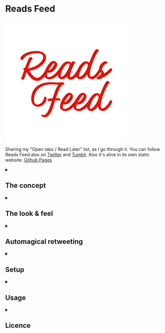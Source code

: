# Reads Feed

![Logo](logo.png)

Sharing my "Open tabs / Read Later" list, as I go through it. You can follow
Reads Feed also on [Twitter](https://twitter.com/reads_feed) and
[Tumblr](https://readsfeed.tumblr.com). Also it's alive in its own static website:
[Github Pages](https://scriptype.github.io/feed)

<details>
 <summary><h2>The concept</h2></summary>
 
Concept of this project is:

 - You add some links to a json file, by using a CLI helper
 - Push the changes
 - And the links you just added will be automatically published to your Twitter
   and Tumblr accounts. Plus, a static site will be deployed to Github Pages.
</details>

<details>
 <summary><h2>The look & feel</h2></summary>
If watching a video doesn't work for you, there's a detailed explanation of this flow
later in the development section.

Adding a link looks like this:

https://user-images.githubusercontent.com/5516876/207561991-00259d33-9ee2-424a-9e3c-26262a3dcb4d.mov

And let's see the results.

### Twitter

Please note that hashtags are omitted on Twitter to avoid trashy looks.

<img width="480" alt="link-on-twitter" src="https://user-images.githubusercontent.com/5516876/207563015-05d71726-9e03-49f2-b80a-712f08a23196.png">

### Tumblr

<img width="480" alt="link-on-tumblr" src="https://user-images.githubusercontent.com/5516876/207563065-1955f50b-c9de-4ce5-b61e-e76254309dfc.png">

### Static site

<img width="480" alt="link-on-site" src="https://user-images.githubusercontent.com/5516876/207563098-285ab0d3-a19b-4555-835f-06781b0b6f77.png">
</details>

<details>
 <summary><h2>Automagical retweeting</h2></summary>

If you add a link to a tweet, you will be asked for an optional retweet quote.

https://user-images.githubusercontent.com/5516876/207567328-d1f103a6-a38d-45a4-91e8-cd42fd19945a.mov

### Twitter

It will result in a retweet. And if you entered a quote, you will see it there (quote omitted here):

<img width="612" alt="retweetable link on twitter" src="https://github.com/scriptype/feed/assets/5516876/63f376c5-8ef9-4f6c-bee8-4ec553e29399">

### Tumblr and the static site

For obvious reasons, the retweeting won't work outside of Twitter. Instead, `feed` will
use the title you provided and share the link on Tumblr and the static site as usual.

<img width="732" alt="tweet link on tumblr" src="https://github.com/scriptype/feed/assets/5516876/f25b2456-0723-40b5-ae41-095c5ddde706">

<img width="670" alt="tweet link on static site" src="https://github.com/scriptype/feed/assets/5516876/f0287ef0-27b8-4f05-bdcf-ae9a87ee557d">

Previously, feed was able to fetch the link in a tweet and share _that_ link on Tumblr and static site.
But, with the current free plan, it's not possible any more. Also, the title can't be extracted from a tweet any more.
</details>

<details>
 <summary><h2>Setup</h2></summary>

### Node and npm versions

```sh
$ npm -v
6.1.0

$ node -v
v10.6.0
```

### Setting it up for the first time
```sh
# Clone
git clone git@github.com:scriptype/feed.git
cd feed

# Clean .git
rm -rf .git
git init

# Reset the artifacts
rm links.json
rm -rf public/data
mkdir public/data
echo "[]" > public/data/all.json
echo "[]" > links.json

# Install dependencies
npm i
```

### More setting up before adding links

Configure github pages to serve `docs` directory.

And, of course, you will need to register OAUTH applications on
[Twitter](https://developer.twitter.com/en/docs/basics/getting-started#get-started-app)
and [Tumblr](https://www.tumblr.com/docs/en/api/v2).

When you got the necessary auth tokens and secrets, make sure to keep them safe
and never commit them to the version control.

Now, it's the time to replace the placeholder secrets in the .env.example file with the actual
secrets you obtained from Twitter and Tumblr. Save this file as `.env` (remove the `.example` part from the name).
This file is already in the .gitignore, so it's a safe place for the secret keys.
</details>

<details>
 <summary><h2>Usage</h2></summary>
 
### Add some links!

Use the `add` helper in the root of the project. Run:

```sh
./add
```

This will ask:
- Url
- Title
- Tags

Shortly after answering these questions, it will:
- Share the link in a tweet, with tags turned into hashtags,
- Share the link as a link post in Tumblr,
- Push changes made in `links.json` file `docs/data` folder to GitHub, effectively
deploying changes to the GitHub Pages.

However, if you provide a tweet url (that is, a url in the form of: `https://twitter.com/[username]/status/[tweetId]`),
it will:
- Also ask for an optional quote (message) for the retweet
- Retweet the given tweet on Twitter account
- Attempt to extract link information from the tweet (assuming the tweet is sharing a link)
- And use this information to save that link and publish that link in other channels as usual.

### Adding links manualy

If, for any reason, you can't or don't want to use `./add` helper, you can manually
add links by appending this for each link to `links.json`:

```js
{
  "url": "link url",
  "title": "link title",
  "tags": ["some", "tags", "here"]
}
```

Then you need to run:
```sh
node scripts/generate-data.js | node scripts/publish.js
git add links.json docs
git commit -m "Add: [url of the link you added]"
git push
```

### Local development of the static site
```sh
# Run dev server to serve `/docs`
npm run dev
```
</details>

<details>
 <summary><h2>Licence</h2></summary>
 
```
            DO WHAT THE FUCK YOU WANT TO PUBLIC LICENSE
   TERMS AND CONDITIONS FOR COPYING, DISTRIBUTION AND MODIFICATION

  0. You just DO WHAT THE FUCK YOU WANT TO.
```
</details>
